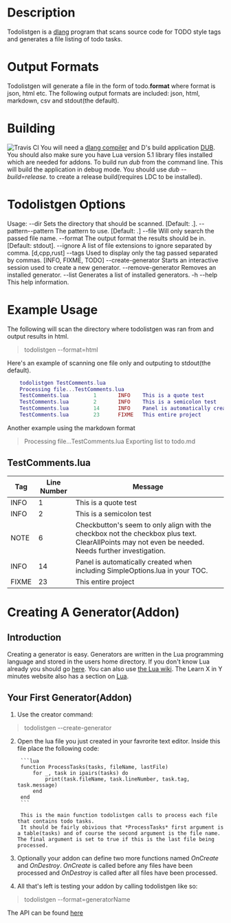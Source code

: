 # Description
Todolistgen is a [dlang](http://dlang.org/) program that scans source code for TODO style tags and generates a file listing of todo tasks.

# Output Formats
Todolistgen will generate a file in the form of todo.**format** where format is json, html etc. The following output formats are included: json, html, markdown, csv and stdout(the default).

# Building
![Travis CI](https://travis-ci.org/Soulsbane/todolistgen.svg?branch=master)
You will need a [dlang compiler](http://dlang.org/download.html) and D's build application [DUB](http://code.dlang.org/download). You should also make sure you have Lua version 5.1 library files installed which are needed for addons. To build run *dub* from the command line. This will build the application in debug mode. You should use *dub --build=release.* to create a release build(requires LDC to be installed).

# Todolistgen Options
>
Usage:
	--dir Sets the directory that should be scanned. [Default: .].
	--pattern--pattern The pattern to use. [Default: *.*]
	--file Will only search the passed file name.
	--format The output format the results should be in. [Default: stdout].
	--ignore A list of file extensions to ignore separated by comma. [d,cpp,rust]
	--tags Used to display only the tag passed separated by commas. [INFO, FIXME, TODO]
	--create-generator Starts an interactive session used to create a new generator.
	--remove-generator Removes an installed generator.
	--list Generates a list of installed generators.
	-h             --help This help information.


# Example Usage
The following will scan the directory where todolistgen was ran from and output results in html.
>todolistgen --format=html

Here's an example of scanning one file only and outputing to stdout(the default).
```lua
	todolistgen TestComments.lua
	Processing file...TestComments.lua
	TestComments.lua        1       INFO    This is a quote test
	TestComments.lua        2       INFO    This is a semicolon test
	TestComments.lua        14      INFO    Panel is automatically created when including SimpleOptions.lua in your TOC.
	TestComments.lua        23      FIXME   This entire project
```
Another example using the markdown format
>Processing file...TestComments.lua
Exporting list to todo.md

## TestComments.lua
Tag | Line Number | Message
----| ------------| -------
INFO | 1|This is a quote test
INFO | 2|This is a semicolon test
NOTE | 6|Checkbutton's seem to only align with the checkbox not the checkbox plus text. ClearAllPoints may not even be needed. Needs further investigation.
INFO | 14|Panel is automatically created when including SimpleOptions.lua in your TOC.
FIXME | 23|This entire project

# Creating A Generator(Addon)
## Introduction
Creating a generator is easy. Generators are written in the Lua programming language and stored in the users home directory. If you don't know Lua already you should go [here](http://www.lua.org/pil/contents.html). You can also use [the Lua wiki](http://lua-users.org/wiki/LuaDirectory). The Learn X in Y minutes website also has a section on [Lua](http://learnxinyminutes.com/docs/lua/).

## Your First Generator(Addon)
1. Use the creator command:
>todolistgen --create-generator
2. Open the lua file you just created in your favrorite text editor. Inside this file place the following code:

		```lua
		function ProcessTasks(tasks, fileName, lastFile)
			for _, task in ipairs(tasks) do
				print(task.fileName, task.lineNumber, task.tag, task.message)
			end
		end
		```

		This is the main function todolistgen calls to process each file that contains todo tasks.
		It should be fairly obivious that *ProcessTasks* first argument is a table(tasks) and of course the second argument is the file name. The final argument is set to true if this is the last file being processed.

3. Optionally your addon can define two more functions named *OnCreate* and *OnDestroy*.
*OnCreate* is called before any files have been processed and *OnDestroy* is called after all files have been processed.
4. All that's left is testing your addon by calling todolistgen like so:
> todolistgen --format=generatorName

The API can be found [here](https://github.com/Soulsbane/todolistgen/blob/master/API.md)
